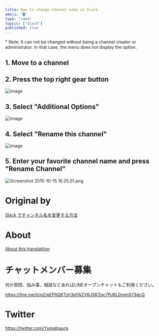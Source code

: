 ```yaml
---
title: How to change channel name in Slack
emoji: "🖥"
type: "idea"
topics: ["Slack"]
published: true
---
```


\* Note: It can not be changed without being a channel creator or administrator. In that case, the menu does not display the option.

## 1. Move to a channel 

## 2. Press the top right gear button 

![image](https://qiita-image-store.s3.amazonaws.com/0/90607/1a23c930-8793-6a48-09d2-d3379a209c91.png)

## 3. Select "Additional Options" 

![image](https://qiita-image-store.s3.amazonaws.com/0/90607/19fb2e79-0b95-3d65-4e29-745d8b40c0af.png)

## 4. Select "Rename this channel" 

![image](https://qiita-image-store.s3.amazonaws.com/0/90607/ef17ff2e-ea2c-c224-db75-0ab97b739457.png)

## 5. Enter your favorite channel name and press "Rename Channel" 

![Screenshot 2015-10-15 16.25.01.png](https://qiita-image-store.s3.amazonaws.com/0/90607/5e379dd3-db1f-dc9b-ea44-f5555d504bd0.png)



# Original by
[Slack でチャンネル名を変更する方法](https://qiita.com/Yinaura/items/402ddf06a158ab260a0e)

# About

[About this translattion](https://qiita.com/YumaInaura/items/7f6fd1e9310a6816469a)








<!-- Update From Qiita API -->

# チャットメンバー募集


何か質問、悩み事、相談などあればLINEオープンチャットもご利用ください。

https://line.me/ti/g2/eEPltQ6Tzh3pYAZV8JXKZqc7PJ6L0rpm573dcQ





# Twitter


https://twitter.com/YumaInaura


<!-- Update From Qiita API -->


